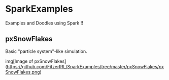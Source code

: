 # SparkExamples
Examples and Doodles using Spark !!

## pxSnowFlakes

Basic "particle system"-like simulation.

img[Image of pxSnowFlakes]
(https://github.com/FitzerIRL/SparkExamples/tree/master/pxSnowFlakes/pxSnowFlakes.png) <!-- .element height="50%" width="50%" -->
